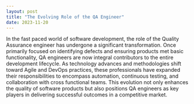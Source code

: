 ```yaml
---
layout: post
title: "The Evolving Role of the QA Engineer"
date: 2023-11-20
---
```


In the fast paced world of software development, the role of the Quality Assurance engineer has undergone a significant transformation. Once primarily focused on identifying defects and ensuring products met basic functionality, QA engineers are now integral contributors to the entire development lifecycle. As technology advances and methodologies shift toward Agile and DevOps practices, these professionals have expanded their responsibilities to encompass automation, continuous testing, and collaboration with cross functional teams. This evolution not only enhances the quality of software products but also positions QA engineers as key players in delivering successful outcomes in a competitive market.
